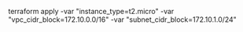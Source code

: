 terraform apply -var "instance_type=t2.micro" -var "vpc_cidr_block=172.10.0.0/16" -var "subnet_cidr_block=172.10.1.0/24"


